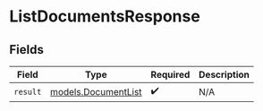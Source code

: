 # ListDocumentsResponse


## Fields

| Field                                            | Type                                             | Required                                         | Description                                      |
| ------------------------------------------------ | ------------------------------------------------ | ------------------------------------------------ | ------------------------------------------------ |
| `result`                                         | [models.DocumentList](../models/documentlist.md) | :heavy_check_mark:                               | N/A                                              |